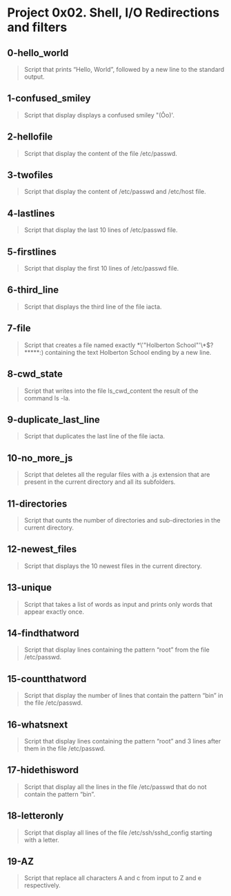 
# Project 0x02. Shell, I/O Redirections and filters

## 0-hello_world
> Script that prints “Hello, World”, followed by a new line to the standard output.

## 1-confused_smiley
> Script that display displays a confused smiley "(Ôo)'.


## 2-hellofile
> Script that display the content of the file /etc/passwd.

## 3-twofiles
> Script that display the content of /etc/passwd and /etc/host file.

## 4-lastlines
> Script that display the last 10 lines of /etc/passwd file.

## 5-firstlines
> Script that display the first 10 lines of /etc/passwd file.

## 6-third_line
> Script that displays the third line of the file iacta.

## 7-file
> Script that creates a file named exactly \*\\'"Holberton School"\'\\*$\?\*\*\*\*\*:) containing the text Holberton School ending by a new line.

## 8-cwd_state
> Script that writes into the file ls_cwd_content the result of the command ls -la.

## 9-duplicate_last_line
> Script that duplicates the last line of the file iacta.

## 10-no_more_js
> Script that deletes all the regular files with a .js extension that are present in the current directory and all its subfolders.

## 11-directories
> Script that ounts the number of directories and sub-directories in the current directory.

## 12-newest_files
> Script that displays the 10 newest files in the current directory.

## 13-unique
> Script that takes a list of words as input and prints only words that appear exactly once.

## 14-findthatword
> Script that display lines containing the pattern “root” from the file /etc/passwd.

## 15-countthatword
> Script that display the number of lines that contain the pattern “bin” in the file /etc/passwd.

## 16-whatsnext
> Script that display lines containing the pattern “root” and 3 lines after them in the file /etc/passwd.

## 17-hidethisword
> Script that display all the lines in the file /etc/passwd that do not contain the pattern “bin”.

## 18-letteronly
> Script that display all lines of the file /etc/ssh/sshd_config starting with a letter.

## 19-AZ
> Script that replace all characters A and c from input to Z and e respectively.
